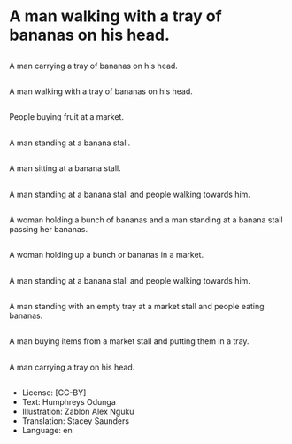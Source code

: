 # A man walking with a tray of bananas on his head.

##
A man carrying a tray of bananas on his head.

##
A man walking with a tray of bananas on his head.

##
People buying fruit at a market.

##
A man standing at a banana stall.

##
A man sitting at a banana stall.

##
A man standing at a banana stall and people walking towards him.

##
A woman holding a bunch of bananas and a man standing at a banana stall passing her bananas.

##
A woman holding up a bunch or bananas in a market.

##
A man standing at a banana stall and people walking towards him.

##
A man standing with an empty tray at a market stall and people eating bananas.

##
A man buying items from a market stall and putting them in a tray.

##
A man carrying a tray on his head.

##
* License: [CC-BY]
* Text: Humphreys Odunga
* Illustration: Zablon Alex Nguku
* Translation: Stacey Saunders
* Language: en
